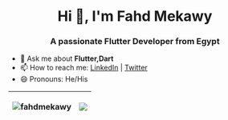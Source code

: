 <h1 align="center">Hi 👋, I'm Fahd Mekawy</h1>
<h3 align="center">A passionate Flutter Developer from Egypt </h3>

- 💬 Ask me about **Flutter,Dart** 
- 📫 How to reach me: [LinkedIn](https://www.linkedin.com/in/fahdmekawy/)   |   [Twitter](https://twitter.com/fahd_mekawy)
- 😄 Pronouns: He/His

| <p align="center"> <img src="https://github-readme-stats.vercel.app/api?username=fahdmekawy&show_icons=true&theme=gotham" alt="fahdmekawy" /> | <a href="https://github.com/fahdmekawy/github-readme-stats"><img align="center" src="https://github-readme-stats.vercel.app/api/top-langs/?username=fahdmekawy&layout=compact&theme=buefy&hide_border=true" /></a> |
| ------------- | ------------- |
